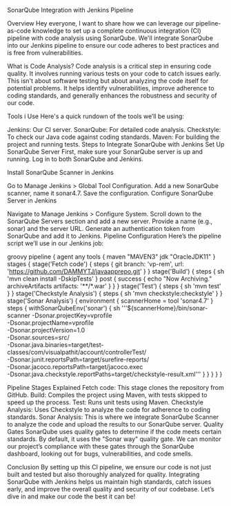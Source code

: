 SonarQube Integration with Jenkins Pipeline

Overview
Hey everyone, I want to share how we can leverage our pipeline-as-code knowledge to set up a complete continuous integration (CI) pipeline with code analysis using SonarQube. We'll integrate SonarQube into our Jenkins pipeline to ensure our code adheres to best practices and is free from vulnerabilities.

What is Code Analysis?
Code analysis is a critical step in ensuring code quality. It involves running various tests on your code to catch issues early. This isn't about software testing but about analyzing the code itself for potential problems. It helps identify vulnerabilities, improve adherence to coding standards, and generally enhances the robustness and security of our code.

Tools i Use
Here's a quick rundown of the tools we’ll be using:

Jenkins: Our CI server.
SonarQube: For detailed code analysis.
Checkstyle: To check our Java code against coding standards.
Maven: For building the project and running tests.
Steps to Integrate SonarQube with Jenkins
Set Up SonarQube Server
First, make sure your SonarQube server is up and running. Log in to both SonarQube and Jenkins.

Install SonarQube Scanner in Jenkins

Go to Manage Jenkins > Global Tool Configuration.
Add a new SonarQube scanner, name it sonar4.7.
Save the configuration.
Configure SonarQube Server in Jenkins

Navigate to Manage Jenkins > Configure System.
Scroll down to the SonarQube Servers section and add a new server.
Provide a name (e.g., sonar) and the server URL.
Generate an authentication token from SonarQube and add it to Jenkins.
Pipeline Configuration
Here’s the pipeline script we’ll use in our Jenkins job:

groovy
pipeline {
    agent any
    tools {
        maven "MAVEN3"
        jdk "OracleJDK11"
    }
    stages {
        stage('Fetch code') {
            steps {
                git branch: 'vp-rem', url: 'https://github.com/DAMMYTJ/javaapprepo.git'
            }
        }
        stage('Build') {
            steps {
                sh 'mvn clean install -DskipTests'
            }
            post {
                success {
                    echo "Now Archiving."
                    archiveArtifacts artifacts: '**/*.war'
                }
            }
        }
        stage('Test') {
            steps {
                sh 'mvn test'
            }
        }
        stage('Checkstyle Analysis') {
            steps {
                sh 'mvn checkstyle:checkstyle'
            }
        }
        stage('Sonar Analysis') {
            environment {
                scannerHome = tool 'sonar4.7'
            }
            steps {
                withSonarQubeEnv('sonar') {
                    sh '''${scannerHome}/bin/sonar-scanner -Dsonar.projectKey=vprofile \
                        -Dsonar.projectName=vprofile \
                        -Dsonar.projectVersion=1.0 \
                        -Dsonar.sources=src/ \
                        -Dsonar.java.binaries=target/test-classes/com/visualpathit/account/controllerTest/ \
                        -Dsonar.junit.reportsPath=target/surefire-reports/ \
                        -Dsonar.jacoco.reportsPath=target/jacoco.exec \
                        -Dsonar.java.checkstyle.reportPaths=target/checkstyle-result.xml'''
                }
            }
        }
    }
}

Pipeline Stages Explained
Fetch code: This stage clones the repository from GitHub.
Build: Compiles the project using Maven, with tests skipped to speed up the process.
Test: Runs unit tests using Maven.
Checkstyle Analysis: Uses Checkstyle to analyze the code for adherence to coding standards.
Sonar Analysis: This is where we integrate SonarQube Scanner to analyze the code and upload the results to our SonarQube server.
Quality Gates
SonarQube uses quality gates to determine if the code meets certain standards. By default, it uses the "Sonar way" quality gate. We can monitor our project’s compliance with these gates through the SonarQube dashboard, looking out for bugs, vulnerabilities, and code smells.

Conclusion
By setting up this CI pipeline, we ensure our code is not just built and tested but also thoroughly analyzed for quality. Integrating SonarQube with Jenkins helps us maintain high standards, catch issues early, and improve the overall quality and security of our codebase. Let’s dive in and make our code the best it can be!
